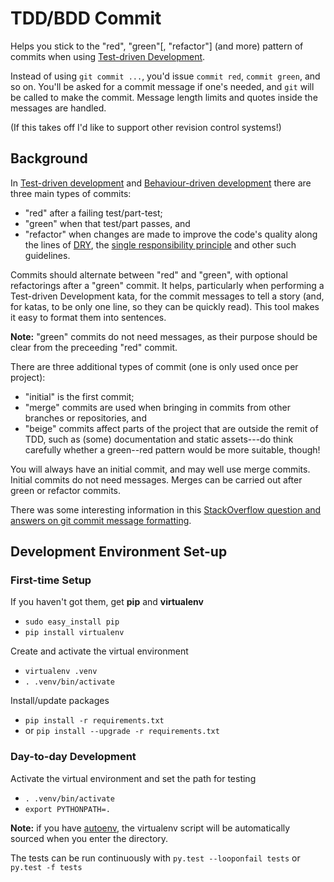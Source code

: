 TDD/BDD Commit
===============

Helps you stick to the "red", "green"\[, "refactor"\] (and more) pattern of commits when using [Test-driven Development](http://en.wikipedia.org/wiki/Test-driven_development).

Instead of using `git commit ...`, you'd issue `commit red`, `commit green`, and so on.  You'll be asked for a commit message if one's needed, and `git` will be called to make the commit.  Message length limits and quotes inside the messages are handled.

(If this takes off I'd like to support other revision control systems!)

Background
-----------

In [Test-driven development](http://en.wikipedia.org/wiki/Test-driven_development) and [Behaviour-driven development](http://en.wikipedia.org/wiki/Behavior-driven_development) there are three main types of commits:

 * "red" after a failing test/part-test;
 * "green" when that test/part passes, and
 * "refactor" when changes are made to improve the code's quality along the lines of [DRY](http://en.wikipedia.org/wiki/Don't_repeat_yourself), the [single responsibility principle](http://en.wikipedia.org/wiki/Single_responsibility_principle) and other such guidelines.

Commits should alternate between "red" and "green", with optional refactorings after a "green" commit.  It helps, particularly when performing a Test-driven Development kata, for the commit messages to tell a story (and, for katas, to be only one line, so they can be quickly read). This tool makes it easy to format them into sentences.

**Note:** "green" commits do not need messages, as their purpose should be clear from the preceeding "red" commit.

There are three additional types of commit (one is only used once per project):

 * "initial" is the first commit;
 * "merge" commits are used when bringing in commits from other branches or repositories, and
 * "beige" commits affect parts of the project that are outside the remit of TDD, such as (some) documentation and static assets---do think carefully whether a green--red pattern would be more suitable, though!

You will always have an initial commit, and may well use merge commits.  Initial commits do not need messages.  Merges can be carried out after green or refactor commits.

There was some interesting information in this [StackOverflow question and answers on git commit message formatting](http://stackoverflow.com/questions/2290016/git-commit-messages-50-72-formatting).

Development Environment Set-up
-------------------------------

### First-time Setup

If you haven't got them, get **pip** and **virtualenv**
 * `sudo easy_install pip`
 * `pip install virtualenv`

Create and activate the virtual environment
 * `virtualenv .venv`
 * `. .venv/bin/activate`

Install/update packages
 * `pip install -r requirements.txt`
 * or `pip install --upgrade -r requirements.txt`

### Day-to-day Development

Activate the virtual environment and set the path for testing
 * `. .venv/bin/activate`
 * `export PYTHONPATH=.`

**Note:** if you have [autoenv](https://github.com/kennethreitz/autoenv), the virtualenv script will be automatically sourced when you enter the directory.

The tests can be run continuously with `py.test --looponfail tests` or `py.test -f tests`
